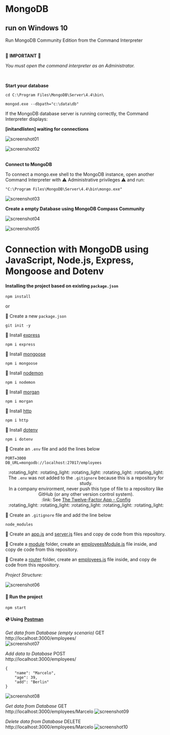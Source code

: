 # MongoDB

## run on Windows 10

Run MongoDB Community Edition from the Command Interpreter<br><br>

:rotating_light:  **IMPORTANT**  :rotating_light:

_You must open the command interpreter as an Administrator._

<br>

**Start your database**

```
cd C:\Program Files\MongoDB\Server\4.4\bin\
```

```
mongod.exe --dbpath="c:\data\db"
```

If the MongoDB database server is running correctly, the Command Interpreter displays:  

**[initandlisten] waiting for connections**  

![screenshot01](./readme/screenshot01.png)

![screenshot02](./readme/screenshot02.png)
<br><br>

**Connect to MongoDB**

To connect a mongo.exe shell to the MongoDB instance, open another Command Interpreter with :warning: Administrative privileges :warning: and run:

````
"C:\Program Files\MongoDB\Server\4.4\bin\mongo.exe"
````

![screenshot03](./readme/screenshot03.png)
<br>

**Create a empty Database using MongoDB Compass Community**

![screenshot04](./readme/screenshot04.png)

![screenshot05](./readme/screenshot05.png)


# Connection with MongoDB using JavaScript, Node.js, Express, Mongoose and Dotenv

#### Installing the project based on existing ```package.json```

```
npm install
```
or  

:dvd: Create a new ```package.json```

```
git init -y
```

:dvd: Install [express](https://www.npmjs.com/package/express)

```
npm i express
```

:dvd: Install [mongoose](https://www.npmjs.com/package/mongoose)

```
npm i mongoose
```

:dvd: Install [nodemon](https://www.npmjs.com/package/nodemon)

```
npm i nodemon
```

:dvd: Install [morgan](https://www.npmjs.com/package/morgan)

```
npm i morgan
```

:dvd: Install [http](https://www.npmjs.com/package/http)

```
npm i http
```

:dvd: Install [dotenv](https://www.npmjs.com/package/dotenv)

```
npm i dotenv
```

:page_facing_up: Create an ```.env``` file and add the lines below

```
PORT=3000
DB_URL=mongodb://localhost:27017/employees
```

<div align="center">:rotating_light: :rotating_light: :rotating_light: :rotating_light: :rotating_light:</div>
<div align="center">The <code>.env</code> was not added to the <code>.gitignore</code> because this is a repository for study.<br>
In a company envirorment, never push this type of file to a repository like GitHub (or any other version control system).<br>:link: See <a href="https://12factor.net/config">The Twelve-Factor App - Config</a></div>
<div align="center">:rotating_light: :rotating_light: :rotating_light: :rotating_light: :rotating_light:</div>

:page_facing_up: Create an ```.gitignore``` file and add the line below

```
node_modules
```

:page_facing_up: Create an [app.js](https://github.com/marcelosperalta/dci/blob/master/200817/app.js) and [server.js](https://github.com/marcelosperalta/dci/blob/master/200817/server.js) files and copy de code from this repository.  

:file_folder: Create a [module](https://github.com/marcelosperalta/dci/tree/master/200817/module) folder, create an [employeesModule.js](https://github.com/marcelosperalta/dci/blob/master/200817/module/employeesModule.js) file inside, and copy de code from this repository.  

:file_folder: Create a [router](https://github.com/marcelosperalta/dci/tree/master/200817/module) folder, create an [employees.js](https://github.com/marcelosperalta/dci/blob/master/200817/module/employeesModule.js) file inside, and copy de code from this repository.  

_Project Structure:_

![screenshot06](./readme/screenshot06.png)

#### :runner: Run the project

````
npm start
````

#### :cd: Using [Postman](https://www.postman.com/)

_Get data from Database (empty scenario)_
GET  
http://localhost:3000/employees/  
![screenshot07](./readme/screenshot07.png)  

_Add data to Database_
POST  
http://localhost:3000/employees/  
```
{
    "name": "Marcelo",
    "age": 39,
    "add": "Berlin"
}
```
![screenshot08](./readme/screenshot08.png)  

_Get data from Database_
GET  
http://localhost:3000/employees/Marcelo
![screenshot09](./readme/screenshot09.png)  

_Delete data from Database_
DELETE  
http://localhost:3000/employees/Marcelo
![screenshot10](./readme/screenshot10.png)  